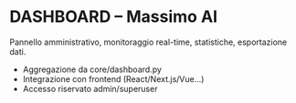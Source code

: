 # DASHBOARD – Massimo AI

Pannello amministrativo, monitoraggio real-time, statistiche, esportazione dati.
- Aggregazione da core/dashboard.py
- Integrazione con frontend (React/Next.js/Vue...)
- Accesso riservato admin/superuser
